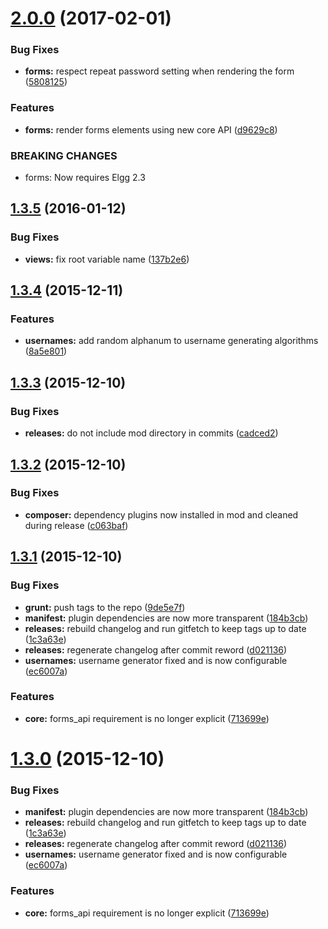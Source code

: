 <a name="2.0.0"></a>
# [2.0.0](https://github.com/hypeJunction/Elgg-forms_register/compare/1.3.5...v2.0.0) (2017-02-01)


### Bug Fixes

* **forms:** respect repeat password setting when rendering the form ([5808125](https://github.com/hypeJunction/Elgg-forms_register/commit/5808125))

### Features

* **forms:** render forms elements using new core API ([d9629c8](https://github.com/hypeJunction/Elgg-forms_register/commit/d9629c8))


### BREAKING CHANGES

* forms: Now requires Elgg 2.3



<a name="1.3.5"></a>
## [1.3.5](https://github.com/hypeJunction/Elgg-forms_register/compare/1.3.4...v1.3.5) (2016-01-12)


### Bug Fixes

* **views:** fix root variable name ([137b2e6](https://github.com/hypeJunction/Elgg-forms_register/commit/137b2e6))



<a name="1.3.4"></a>
## [1.3.4](https://github.com/hypeJunction/Elgg-forms_register/compare/1.3.3...v1.3.4) (2015-12-11)


### Features

* **usernames:** add random alphanum to username generating algorithms ([8a5e801](https://github.com/hypeJunction/Elgg-forms_register/commit/8a5e801))



<a name="1.3.3"></a>
## [1.3.3](https://github.com/hypeJunction/Elgg-forms_register/compare/1.3.2...v1.3.3) (2015-12-10)


### Bug Fixes

* **releases:** do not include mod directory in commits ([cadced2](https://github.com/hypeJunction/Elgg-forms_register/commit/cadced2))



<a name="1.3.2"></a>
## [1.3.2](https://github.com/hypeJunction/Elgg-forms_register/compare/1.3.1...v1.3.2) (2015-12-10)


### Bug Fixes

* **composer:** dependency plugins now installed in mod and cleaned during release ([c063baf](https://github.com/hypeJunction/Elgg-forms_register/commit/c063baf))



<a name="1.3.1"></a>
## [1.3.1](https://github.com/hypeJunction/Elgg-forms_register/compare/1.2.1...v1.3.1) (2015-12-10)


### Bug Fixes

* **grunt:** push tags to the repo ([9de5e7f](https://github.com/hypeJunction/Elgg-forms_register/commit/9de5e7f))
* **manifest:** plugin dependencies are now more transparent ([184b3cb](https://github.com/hypeJunction/Elgg-forms_register/commit/184b3cb))
* **releases:** rebuild changelog and run gitfetch to keep tags up to date ([1c3a63e](https://github.com/hypeJunction/Elgg-forms_register/commit/1c3a63e))
* **releases:** regenerate changelog after commit reword ([d021136](https://github.com/hypeJunction/Elgg-forms_register/commit/d021136))
* **usernames:** username generator fixed and is now configurable ([ec6007a](https://github.com/hypeJunction/Elgg-forms_register/commit/ec6007a))

### Features

* **core:** forms_api requirement is no longer explicit ([713699e](https://github.com/hypeJunction/Elgg-forms_register/commit/713699e))



<a name="1.3.0"></a>
# [1.3.0](https://github.com/hypeJunction/Elgg-forms_register/compare/1.2.0...v1.3.0) (2015-12-10)


### Bug Fixes

* **manifest:** plugin dependencies are now more transparent ([184b3cb](https://github.com/hypeJunction/Elgg-forms_register/commit/184b3cb))
* **releases:** rebuild changelog and run gitfetch to keep tags up to date ([1c3a63e](https://github.com/hypeJunction/Elgg-forms_register/commit/1c3a63e))
* **releases:** regenerate changelog after commit reword ([d021136](https://github.com/hypeJunction/Elgg-forms_register/commit/d021136))
* **usernames:** username generator fixed and is now configurable ([ec6007a](https://github.com/hypeJunction/Elgg-forms_register/commit/ec6007a))

### Features

* **core:** forms_api requirement is no longer explicit ([713699e](https://github.com/hypeJunction/Elgg-forms_register/commit/713699e))



